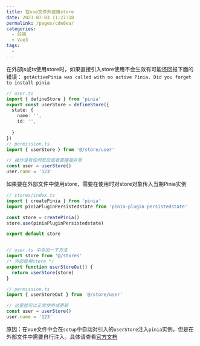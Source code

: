 ```yaml
---
title: 在vue文件外使用store
date: 2023-07-03 11:27:18
permalink: /pages/cde8ea/
categories:
  - 前端
  - Vue3
tags:
  - 
---
```

在外部js或ts使用store时，如果直接引入store使用不会生效有可能还回报下面的错误：
`getActivePinia was called with no active Pinia. Did you forget to install pinia`

<!-- more -->

```ts
// user.ts
import { defineStore } from 'pinia'
export const userStore = defineStore({
  state: {
    name: '',
    id: '',
    
  }
})
// permission.ts
import { userStore } from '@/store/user'

// 操作没有任何反应或者直接报异常
const user = userStore() 
user.name = '123'
```

如果要在外部文件中使用store，需要在使用时对store对象传入当期Pinia实例
```ts
// stores/index.ts
import { createPinia } from 'pinia'
import piniaPluginPersistedstate from 'pinia-plugin-persistedstate'

const store = createPinia()
store.use(piniaPluginPersistedstate)

export default store


// user.ts 中添加一下方法
import store from '@/stores'
/* 外部使用store */
export function userStoreOut() {
  return userStore(store)
}

// permission.ts
import { userStoreOut } from '@/store/user'

// 这里就可以正常使用或更新
const user = userStore() 
user.name = '123'
```

原因：在vue文件中会在`setup`中自动对引入的`userStore`注入`pinia`实例，但是在外部文件中需要自行注入。具体请查看[官方文档](https://pinia.vuejs.org/zh/core-concepts/outside-component-usage.html)
